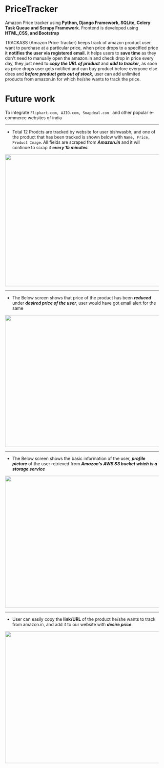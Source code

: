
# PriceTracker
Amazon Price tracker using **Python, Django Framework, SQLite, Celery Task Queue and Scrapy Framework**. Frontend is developed using **HTML,CSS, and Bootstrap**

TRACKASS (Amazon Price Tracker) keeps track of amazon product user want to purchase at a particular price, when price drops to a specified price it **notifies the user via registered email.**
it helps users to **save time** as they don't need to manually open the amazon.in and check drop in price every day, they just need to ***copy the URL of product*** and ***add to tracker***, as soon as price drops user gets notified and can buy product before everyone else does and ***before product gets out of stock***, user can add unlimited products from amazon.in for which he/she wants to track the price.

# Future work
To integrate ``Flipkart.com, AJIO.com, Snapdeal.com `` and other popular e-commerce websites of india

<hr>

- Total 12 Prodcts are tracked by website for user bishwasbh, and one of the product that has been tracked is shown below with 
``Name, Price, Product Image``. All fields are scraped from ***Amazon.in*** and it will continue to scrap it ***every 15 minutes***

<img src="./User_interface_Images_of_Web_View/1.JPG" width="1000" height="430">

---

- The Below screen shows that price of the product has been ***reduced*** under ***desired price of the user***, user would have got email alert for the same

<img src="./User_interface_Images_of_Web_View/2.JPG" width="950" height="430">

---

- The Below screen shows the basic information of the user, ***profile picture*** of the user retrieved from ***Amazon's AWS S3 bucket which is a storage service***

<img src="./User_interface_Images_of_Web_View/4.JPG" width="950" height="430">

---

- User can easily copy the **link/URL** of the product he/she wants to track from amazon.in, and add it to our website with ***desire price***

<img src="./User_interface_Images_of_Web_View/3.JPG" width="950" height="430">
